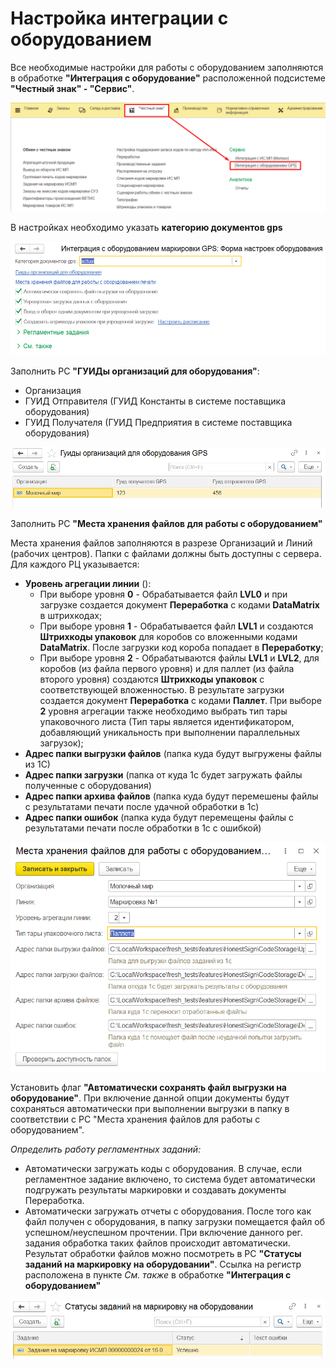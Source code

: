# Настройка интеграции с оборудованием

Все необходимые настройки для работы с оборудованием заполняются  в обработке **"Интеграция с оборудование"** расположенной подсистеме **"Честный знак" - "Сервис"**.

[![2021-08-16_19-28-37][2021-08-16_19-28-37]][2021-08-16_19-28-37]

В настройках необходимо указать **категорию документов gps**

[![2021-08-16_19-31-01][2021-08-16_19-31-01]][2021-08-16_19-31-01]

Заполнить РС **"ГУИДы организаций для оборудования"**:

- Организация
- ГУИД Отправителя (ГУИД Константы в системе поставщика оборудования)
- ГУИД Получателя (ГУИД Предприятия в системе поставщика оборудования)

[![2021-08-26_21-13-48][2021-08-26_21-13-48]][2021-08-26_21-13-48]

Заполнить РС **"Места хранения файлов для работы с оборудованием"**

Места хранения файлов заполняются в разрезе Организаций и Линий (рабочих центров). Папки с файлами должны быть доступны с сервера.  
Для каждого РЦ указывается:

- **Уровень агрегации линии** ():
  - При выборе уровня **0** - Обрабатывается файл **LVL0** и при загрузке создается документ **Переработка** с кодами **DataMatrix** в штрихкодах;
  - При выборе уровня **1** - Обрабатывается файл **LVL1** и создаются **Штрихкоды упаковок** для коробов со вложенными кодами **DataMatrix**. После загрузки код короба попадает в **Переработку**;
  - При выборе уровня **2** - Обрабатываются файлы **LVL1** и **LVL2**, для коробов (из файла первого уровня) и для паллет (из файла второго уровня) создаются **Штрихкоды упаковок** с соответствующей вложенностью. В результате загрузки создается документ **Переработка** с кодами **Паллет**. При выборе **2** уровня агрегации также необходимо выбрать тип тары упаковочного листа (Тип тары является идентификатором, добавляющий уникальность при выполнении параллельных загрузок);
- **Адрес папки выгрузки файлов** (папка куда будут выгружены файлы из 1С)
- **Адрес папки загрузки** (папка от куда 1с будет загружать файлы полученные с оборудования)
- **Адрес папки архива файлов** (папка куда будут перемешены файлы с результатами печати после удачной обработки в 1с)
- **Адрес папки ошибок** (папка куда будут перемещены файлы с результатами печати после обработки в 1с с ошибкой)

[![2021-08-16_19-33-27][2021-08-16_19-33-27]][2021-08-16_19-33-27]

Установить флаг **"Автоматически сохранять файл выгрузки на оборудование"**. При включение данной опции документы будут сохраняться автоматически при выполнении выгрузки в папку в соответствии с РС "Места хранения файлов для работы с оборудованием".

*Определить работу регламентных заданий:*

- Автоматически загружать коды с оборудования. В случае, если регламентное задание включено, то система будет автоматически подгружать результаты маркировки и создавать документы Переработка.
- Автоматически загружать отчеты с оборудования. После того как файл получен с оборудования, в папку загрузки помещается файл об успешном/неуспешном прочтении. При включение данного рег. задания обработка таких файлов происходит автоматически. Результат обработки файлов можно посмотреть в РС **"Статусы заданий на маркировку на оборудовании"**. Ссылка на регистр расположена в пункте *См. также* в обработке **"Интеграция с оборудованием"**

![2021-08-16_20-49-08][2021-08-16_20-49-08]

[2021-08-16_19-28-37]: Hardware_integration_settings.assets/2021-08-16_19-28-37.png
[2021-08-16_19-31-01]: Hardware_integration_settings.assets/2021-08-16_19-31-01.png
[2021-08-16_19-33-27]: Hardware_integration_settings.assets/2021-08-16_19-33-27.png
[2021-08-16_20-49-08]: Hardware_integration_settings.assets/2021-08-16_20-49-08.png
[2021-08-26_21-13-48]: Hardware_integration_settings.assets/2021-08-26_21-13-48.png




